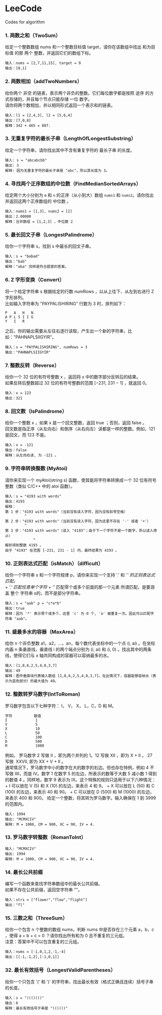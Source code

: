 # LeeCode
Codes for algorithm

### 1. 两数之和（TwoSum）
给定一个整数数组 nums 和一个整数目标值 target，请你在该数组中找出 和为目标值 的那 两个 整数，并返回它们的数组下标。<br>
```
输入：nums = [2,7,11,15], target = 9
输出：[0,1]
```

### 2. 两数相加（addTwoNumbers）
给你两个 非空 的链表，表示两个非负的整数。它们每位数字都是按照 逆序 的方式存储的，并且每个节点只能存储 一位 数字。<br>
请你将两个数相加，并以相同形式返回一个表示和的链表。
```
输入：l1 = [2,4,3], l2 = [5,6,4]
输出：[7,0,8]
解释：342 + 465 = 807.
```

### 3. 无重复字符的最长子串（LengthOfLongestSubstring）
给定一个字符串，请你找出其中不含有重复字符的 最长子串 的长度。<br>
```
输入: s = "abcabcbb"
输出: 3 
解释: 因为无重复字符的最长子串是 "abc"，所以其长度为 3。
```

### 4. 寻找两个正序数组的中位数（FindMedianSortedArrays）
给定两个大小分别为 `m` 和 `n` 的正序（从小到大）数组 `nums1` 和 `nums2`。请你找出并返回这两个正序数组的 中位数 。<br>
```
输入：nums1 = [1,3], nums2 = [2]
输出：2.00000
解释：合并数组 = [1,2,3] ，中位数 2
```

### 5. 最长回文子串（LongestPalindrome）
给你一个字符串 s，找到 s 中最长的回文子串。<br>
```
输入：s = "babad"
输出："bab"
解释："aba" 同样是符合题意的答案。
```

### 6. Z 字形变换（Convert）
将一个给定字符串 s 根据给定的行数 numRows ，以从上往下、从左到右进行 Z 字形排列。<br>
比如输入字符串为 "PAYPALISHIRING" 行数为 3 时，排列如下：<br>
```
P   A   H   N
A P L S I I G
Y   I   R
```
之后，你的输出需要从左往右逐行读取，产生出一个新的字符串，比如："PAHNAPLSIIGYIR"。<br>
```
输入：s = "PAYPALISHIRING", numRows = 3
输出："PAHNAPLSIIGYIR"
```

### 7. 整数反转（Reverse）
给你一个 32 位的有符号整数 x ，返回将 x 中的数字部分反转后的结果。<br>
如果反转后整数超过 32 位的有符号整数的范围 [−231,  231 − 1] ，就返回 0。<br>
```
输入：x = 123
输出：321
```

### 8. 回文数（IsPalindrome）
给你一个整数 x ，如果 x 是一个回文整数，返回 true ；否则，返回 false 。<br>
回文数是指正序（从左向右）和倒序（从右向左）读都是一样的整数。例如，121 是回文，而 123 不是。<br>
```
输入：x = -121
输出：false
解释：从左向右读, 为 -121 。
```

### 9. 字符串转换整数 (MyAtoi)
请你来实现一个 myAtoi(string s) 函数，使其能将字符串转换成一个 32 位有符号整数（类似 C/C++ 中的 atoi 函数）。<br>
```
输入：s = "4193 with words"
输出：4193
解释：
第 1 步："4193 with words"（当前没有读入字符，因为没有前导空格）
         ^
第 2 步："4193 with words"（当前没有读入字符，因为这里不存在 '-' 或者 '+'）
         ^
第 3 步："4193 with words"（读入 "4193"；由于下一个字符不是一个数字，所以读入停止）
             ^
解析得到整数 4193 。
由于 "4193" 在范围 [-231, 231 - 1] 内，最终结果为 4193 。
```

### 10. 正则表达式匹配（isMatch）（difficult）
给你一个字符串 s 和一个字符规律 p，请你来实现一个支持 '.' 和 '*' 的正则表达式匹配。<br>
    + '.' 匹配任意单个字符
    + '*' 匹配零个或多个前面的那一个元素
所谓匹配，是要涵盖 整个 字符串 s的，而不是部分字符串。<br>
```
输入：s = "aab" p = "c*a*b"
输出：true
解释：因为 '*' 表示零个或多个，这里 'c' 为 0 个, 'a' 被重复一次。因此可以匹配字符串 "aab"。
```

### 11. 盛最多水的容器（MaxArea）
给你 n 个非负整数 a1，a2，...，an，每个数代表坐标中的一个点 (i, ai) 。在坐标内画 n 条垂直线，垂直线 i 的两个端点分别为 (i, ai) 和 (i, 0) 。找出其中的两条线，使得它们与 x 轴共同构成的容器可以容纳最多的水。<br>
```
输入：[1,8,6,2,5,4,8,3,7]
输出：49 
解释：图中垂直线代表输入数组 [1,8,6,2,5,4,8,3,7]。在此情况下，容器能够容纳水（表示为蓝色部分）的最大值为 49。
```

### 12. 整数转罗马数字(IntToRoman)
罗马数字包含以下七种字符： I， V， X， L，C，D 和 M。<br>
```
字符          数值
I             1
V             5
X             10
L             50
C             100
D             500
M             1000
```
例如， 罗马数字 2 写做 II ，即为两个并列的 1。12 写做 XII ，即为 X + II 。 27 写做  XXVII, 即为 XX + V + II 。<br>
通常情况下，罗马数字中小的数字在大的数字的右边。但也存在特例，例如 4 不写做 IIII，而是 IV。数字 1 在数字 5 的左边，所表示的数等于大数 5 减小数 1 得到的数值 4 。同样地，数字 9 表示为 IX。这个特殊的规则只适用于以下六种情况：<br>
    + I 可以放在 V (5) 和 X (10) 的左边，来表示 4 和 9。
    + X 可以放在 L (50) 和 C (100) 的左边，来表示 40 和 90。
    + C 可以放在 D (500) 和 M (1000) 的左边，来表示 400 和 900。
给定一个整数，将其转为罗马数字。输入确保在 1 到 3999 的范围内。<br>
```
输入: 1994
输出: "MCMXCIV"
解释: M = 1000, CM = 900, XC = 90, IV = 4.
```

### 13. 罗马数字转整数（RomanToInt）
```
输入: "MCMXCIV"
输出: 1994
解释: M = 1000, CM = 900, XC = 90, IV = 4.
```

### 14. 最长公共前缀
编写一个函数来查找字符串数组中的最长公共前缀。<br>
如果不存在公共前缀，返回空字符串 ""。<br>
```
输入：strs = ["flower","flow","flight"]
输出："fl"
```
### 15. 三数之和（ThreeSum）
给你一个包含 n 个整数的数组 nums，判断 nums 中是否存在三个元素 a，b，c ，使得 a + b + c = 0 ？请你找出所有和为 0 且不重复的三元组。<br>
注意：答案中不可以包含重复的三元组。<br>
```
输入：nums = [-1,0,1,2,-1,-4]
输出：[[-1,-1,2],[-1,0,1]]
```
### 32. 最长有效括号（LongestValidParentheses）
给你一个只包含 '(' 和 ')' 的字符串，找出最长有效（格式正确且连续）括号子串的长度。<br>
```
输入：s = ")(()())"
输出：6
解释：最长有效括号子串是 "(()())"
```